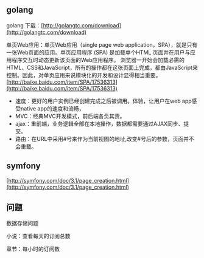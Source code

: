 ## golang
golang 下载：[http://golangtc.com/download](http://golangtc.com/download)

单页Web应用：单页Web应用（single page web application，SPA），就是只有一张Web页面的应用。单页应用程序 (SPA) 是加载单个HTML 页面并在用户与应用程序交互时动态更新该页面的Web应用程序。 浏览器一开始会加载必需的HTML、CSS和JavaScript，所有的操作都在这张页面上完成，都由JavaScript来控制。因此，对单页应用来说模块化的开发和设计显得相当重要。
[http://baike.baidu.com/item/SPA/17536313](http://baike.baidu.com/item/SPA/17536313)

- 速度：更好的用户实例已经创建完成之后被调用。体验，让用户在web app感受native app的速度和流畅，
- MVC：经典MVC开发模式，前后端各负其责。
- ajax：重前端，业务逻辑全部在本地操作，数据都需要通过AJAX同步、提交。
- 路由：在URL中采用#号来作为当前视图的地址,改变#号后的参数，页面并不会重载。

## symfony
[http://symfony.com/doc/3.1/page_creation.html](http://symfony.com/doc/3.1/page_creation.html)


## 问题

数据存储问题



小说：查看每天的订阅总数

章节：每小时的订阅数

